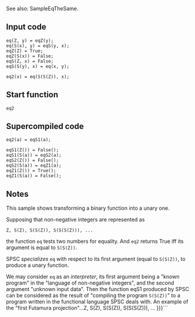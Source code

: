 See also: SampleEqTheSame.

## Input code ##
```
eq(Z, y) = eqZ(y);
eq(S(x), y) = eqS(y, x);
eqZ(Z) = True;
eqZ(S(x)) = False;
eqS(Z, x) = False;
eqS(S(y), x) = eq(x, y);

eq2(x) = eq(S(S(Z)), x);
```

## Start function ##
```
eq2
```

## Supercompiled code ##
```
eq2(a) = eqS1(a);

eqS1(Z()) = False();
eqS1(S(a)) = eqS2(a);
eqS2(Z()) = False();
eqS2(S(a)) = eqZ1(a);
eqZ1(Z()) = True();
eqZ1(S(a)) = False();
```

## Notes ##

This sample shows transforming a binary function into a unary one.

Supposing that non-negative integers are represented as
```
Z, S(Z), S(S(Z)), S(S(S(Z))), ...
```
the function `eq` tests two numbers for equality.
And `eq2` returns True iff its argument is equal to `S(S(Z))`.

SPSC _specializes_ `eq` with respect to its first argument (equal to `S(S(Z))`,
to produce a unary function.

We may consider `eq` as an _interpreter_, its first argument being a "known program"
in the "language of non-negative integers", and the second argument "unknown
input data". Then the function eqS1 produced by SPSC can be considered as
the result of "compiling the program `S(S(Z))`" to a program written in
the functional language SPSC deals with. An example of the "first Futamura
projection"...Z, S(Z), S(S(Z)), S(S(S(Z))), ...
}}}```